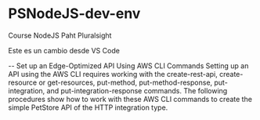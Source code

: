 # PSNodeJS-dev-env
Course NodeJS Paht Pluralsight

Este es un cambio desde VS Code

--
Set up an Edge-Optimized API Using AWS CLI Commands
Setting up an API using the AWS CLI requires working with the create-rest-api, create-resource or get-resources, put-method, put-method-response, put-integration, and put-integration-response commands. The following procedures show how to work with these AWS CLI commands to create the simple PetStore API of the HTTP integration type.

